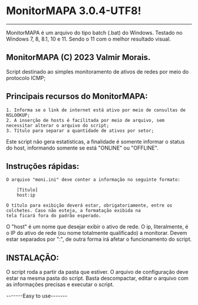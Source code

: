 # MonitorMAPA 3.0.4-UTF8!
-------------

MonitorMAPA é um arquivo do tipo batch (.bat) do Windows.
Testado no Windows 7, 8, 8.1, 10 e 11. Sendo o 11 com o melhor resultado visual.

MonitorMAPA (C) 2023 Valmir Morais.
-------------

Script destinado ao simples monitoramento de ativos de redes
por meio do protocolo ICMP;


Principais recursos do MonitorMAPA:
-------------

	1. Informa se o link de internet está ativo por meio de consultas de NSLOOKUP;
	2. A inserção de hosts é facilitada por meio de arquivo, sem necessitar alterar o arquivo do script;
	3. Título para separar a quantidade de ativos por setor;
	
Este script não gera estatísticas, a finalidade é somente informar o status do host, informando somente se está "ONLINE" ou "OFFLINE".


Instruções rápidas:
-------------

	O arquivo "moni.ini" deve conter a informação no seguinte formato:
  
		[Título]
		host:ip
	
	O título para exibição deverá estar, obrigatoriamente, entre os colchetes. Caso não esteja, a formatação exibida na 
	tela ficará fora do padrão esperado.
O "host" é um nome que desejar exibir o ativo de rede. 
O ip, literalmente, é o IP do ativo de rede (ou nome totalmente qualificado) a monitorar.
Devem estar separados por ":", de outra forma irá afetar o funcionamento do script.
  
  
INSTALAÇÃO:
-------------

O script roda a partir da pasta que estiver. 
O arquivo de configuração deve estar na mesma pasta do script.
Basta descompactar, editar o arquivo com as informações precisas e executar o script.

-------Easy to use-------
